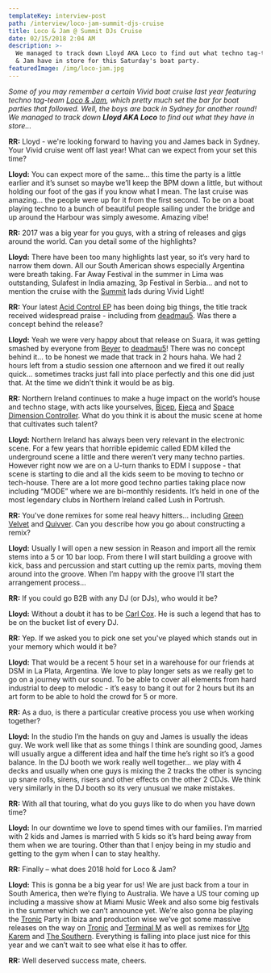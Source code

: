 ```yaml
---
templateKey: interview-post
path: /interview/loco-jam-summit-djs-cruise
title: Loco & Jam @ Summit DJs Cruise
date: 02/15/2018 2:04 AM
description: >-
  We managed to track down Lloyd AKA Loco to find out what techno tag-team Loco
  & Jam have in store for this Saturday's boat party.
featuredImage: /img/loco-jam.jpg
---
```

_Some of you may remember a certain Vivid boat cruise last year featuring techno tag-team [Loco & Jam](https://www.facebook.com/locoandjam/), which pretty much set the bar for boat parties that followed. Well, the boys are back in Sydney for another round! We managed to track down **Lloyd AKA Loco** to find out what they have in store..._

**RR:** Lloyd - we're looking forward to having you and James back in Sydney. Your Vivid cruise went off last year! What can we expect from your set this time?

**Lloyd:** You can expect more of the same... this time the party is a little earlier and it’s sunset so maybe we’ll keep the BPM down a little, but without holding our foot of the gas if you know what I mean. The last cruise was amazing... the people were up for it from the first second. To be on a boat playing techno to a bunch of beautiful people sailing under the bridge and up around the Harbour was simply awesome. Amazing vibe!

**RR:** 2017 was a big year for you guys, with a string of releases and gigs around the world. Can you detail some of the highlights?

**Lloyd:** There have been too many highlights last year, so it’s very hard to narrow them down. All our South American shows especially Argentina were breath taking. Far Away Festival in the summer in Lima was outstanding, Sulafest in India amazing, 3p Festival in Serbia... and not to mention the cruise with the [Summit](https://www.facebook.com/SummitDjs/) lads during Vivid Light!

**RR:** Your latest [Acid Control EP](https://www.beatport.com/release/acid-control-ep/2159181) has been doing big things, the title track received widespread praise - including from [deadmau5](https://www.facebook.com/deadmau5/). Was there a concept behind the release?

**Lloyd:** Yeah we were very happy about that release on Suara, it was getting smashed by everyone from [Beyer](https://www.facebook.com/realadambeyer/) to [deadmau5](https://www.facebook.com/deadmau5/)! There was no concept behind it... to be honest we made that track in 2 hours haha. We had 2 hours left from a studio session one afternoon and we fired it out really quick… sometimes tracks just fall into place perfectly and this one did just that. At the time we didn’t think it would be as big.

**RR:** Northern Ireland continues to make a huge impact on the world’s house and techno stage, with acts like yourselves, [Bicep](https://www.facebook.com/feelmybicep/), [Ejeca](https://www.facebook.com/Ejeca/) and [Space Dimension Controller](https://www.facebook.com/spacedimensioncontroller/). What do you think it is about the music scene at home that cultivates such talent?

**Lloyd:** Northern Ireland has always been very relevant in the electronic scene. For a few years that horrible epidemic called EDM killed the underground scene a little and there weren’t very many techno parties. However right now we are on a U-turn thanks to EDM I suppose - that scene is starting to die and all the kids seem to be moving to techno or tech-house. There are a lot more good techno parties taking place now including “MODE” where we are bi-monthly residents. It’s held in one of the most legendary clubs in Northern Ireland called Lush in Portrush.

**RR:** You've done remixes for some real heavy hitters... including [Green Velvet](https://www.facebook.com/GreenVelvetFanpage/) and [Quivver](https://www.facebook.com/QuivverMusic/). Can you describe how you go about constructing a remix?

**Lloyd:** Usually I will open a new session in Reason and import all the remix stems into a 5 or 10 bar loop. From there I will start building a groove with kick, bass and percussion and start cutting up the remix parts, moving them around into the groove. When I’m happy with the groove I’ll start the arrangement process...

**RR:** If you could go B2B with any DJ (or DJs), who would it be?

**Lloyd:** Without a doubt it has to be [Carl Cox](https://www.facebook.com/carlcox247/). He is such a legend that has to be on the bucket list of every DJ.

**RR:** Yep. If we asked you to pick one set you've played which stands out in your memory which would it be?

**Lloyd:** That would be a recent 5 hour set in a warehouse for our friends at DSM in La Plata, Argentina. We love to play longer sets as we really get to go on a journey with our sound. To be able to cover all elements from hard industrial to deep to melodic - it’s easy to bang it out for 2 hours but its an art form to be able to hold the crowd for 5 or more.

**RR:** As a duo, is there a particular creative process you use when working together?

**Lloyd:** In the studio I’m the hands on guy and James is usually the ideas guy. We work well like that as some things I think are sounding good, James will usually argue a different idea and half the time he’s right so it’s a good balance. In the DJ booth we work really well together... we play with 4 decks and usually when one guys is mixing the 2 tracks the other is syncing up snare rolls, sirens, risers and other effects on the other 2 CDJs. We think very similarly in the DJ booth so its very unusual we make mistakes.

**RR:** With all that touring, what do you guys like to do when you have down time?

**Lloyd:** In our downtime we love to spend times with our families. I’m married with 2 kids and James is married with 5 kids so it’s hard being away from them when we are touring. Other than that I enjoy being in my studio and getting to the gym when I can to stay healthy.

**RR:** Finally – what does 2018 hold for Loco & Jam?

**Lloyd:** This is gonna be a big year for us! We are just back from a tour in South America, then we’re flying to Australia. We have a US tour coming up including a massive show at Miami Music Week and also some big festivals in the summer which we can’t announce yet. We’re also gonna be playing the [Tronic](https://www.facebook.com/tronicmusic/) Party in Ibiza and production wise we’ve got some massive releases on the way on [Tronic](https://www.facebook.com/tronicmusic/) and [Terminal M](https://www.facebook.com/TerminalMRecords/) as well as remixes for [Uto Karem](https://www.facebook.com/UtoKarem/) and [The Southern](https://www.facebook.com/thesouthernofficial/). Everything is falling into place just nice for this year and we can’t wait to see what else it has to offer.

**RR:** Well deserved success mate, cheers.
